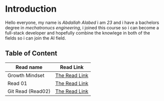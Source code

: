 # Introduction
Hello everyone,
my name is *Abdallah Alabed* i am *23* and i have a bachelors degree in *mechatronucs engineering*, i joined this course so i can become a full-stack developer and hopefully combine the knowlege in both of the fields so i can join the AI field.

## Table of Content

|Read name | Read Link|
|-----|-----|
|Growth Mindset | [The Read Link](https://replit.com/@abdalabed/Reading-Notes#Growth.md)|
|Read 01 | [The Read Link](https://replit.com/@abdalabed/Reading-Notes#Read01.md)|
|Git Read (Read02)|[The Read Link](https://replit.com/@abdalabed/Reading-Notes#GitRead.md)|